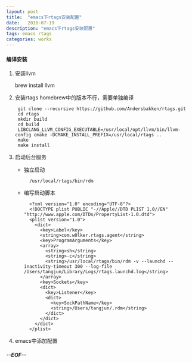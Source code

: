 ```yaml
---
layout: post
title:  "emacs下rtags安装配置"
date:   2016-07-19
description: "emacs下rtags安装配置"
tags: emacs rtags
categories: works
---
```


#### 编译安装

1. 安装llvm

    brew install llvm
    
2. 安装rtags
homebrew中的版本不行，需要单独编译

        git clone --recursive https://github.com/Andersbakken/rtags.git
        cd rtags
        mkdir build
        cd build
        LIBCLANG_LLVM_CONFIG_EXECUTABLE=/usr/local/opt/llvm/bin/llvm-config cmake -DCMAKE_INSTALL_PREFIX=/usr/local/rtags ..
        make
        make install
    
3. 启动后台服务

    * 独立启动 
    
            /usr/local/rtags/bin/rdm
    
    * 编写启动脚本
    
            <?xml version="1.0" encoding="UTF-8"?>
            <!DOCTYPE plist PUBLIC "-//Apple//DTD PLIST 1.0//EN" "http://www.apple.com/DTDs/PropertyList-1.0.dtd">
            <plist version="1.0">
              <dict>
                <key>Label</key>
                <string>com.w0lker.rtags.agent</string>
                <key>ProgramArguments</key>
                <array>
                  <string>sh</string>
                  <string>-c</string>
                  <string>/usr/local/rtags/bin/rdm -v --launchd --inactivity-timeout 300 --log-file /Users/tangjun/Library/Logs/rtags.launchd.log</string>
                </array>
            	<key>Sockets</key>
                <dict>
                  <key>Listener</key>
                  <dict>
                	<key>SockPathName</key>
                    <string>/Users/tangjun/.rdm</string>
                  </dict>
                </dict>    
              </dict>
            </plist>

4. emacs中添加配置




##### --EOF--

